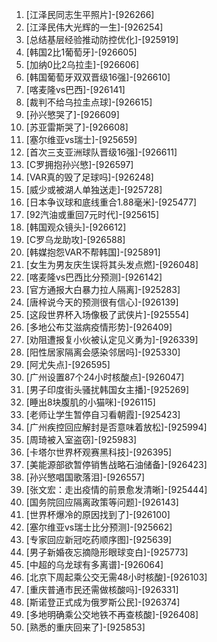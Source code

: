 
1. [江泽民同志生平照片]-[926266]
1. [江泽民伟大光辉的一生]-[926254]
1. [总结基层经验推动防控优化]-[925919]
1. [韩国2比1葡萄牙]-[926605]
1. [加纳0比2乌拉圭]-[926606]
1. [韩国葡萄牙双双晋级16强]-[926610]
1. [喀麦隆vs巴西]-[926141]
1. [裁判不给乌拉圭点球]-[926615]
1. [孙兴慜哭了]-[926609]
1. [苏亚雷斯哭了]-[926608]
1. [塞尔维亚vs瑞士]-[925659]
1. [首次三支亚洲球队晋级16强]-[926611]
1. [C罗拥抱孙兴慜]-[926597]
1. [VAR真的毁了足球吗]-[926248]
1. [威少或被湖人单独送走]-[925728]
1. [日本争议球和底线重合1.88毫米]-[925477]
1. [92汽油或重回7元时代]-[925615]
1. [韩国观众镜头]-[926612]
1. [C罗乌龙助攻]-[926588]
1. [韩媒抱怨VAR不帮韩国]-[925891]
1. [女生为男友庆生误将其头发点燃]-[926048]
1. [喀麦隆vs巴西比分预测]-[926142]
1. [官方通报大白暴力拉人隔离]-[925283]
1. [唐梓说今天的预测很有信心]-[926139]
1. [这段世界杯入场像极了武侠片]-[925554]
1. [多地公布艾滋病疫情形势]-[926409]
1. [劝阻遭报复小伙被认定见义勇为]-[926339]
1. [阳性居家隔离会感染邻居吗]-[925330]
1. [阿尤失点]-[926595]
1. [广州设置87个24小时核酸点]-[926047]
1. [男子印度街头骚扰韩国女主播]-[925269]
1. [睡出8块腹肌的小猫咪]-[926115]
1. [老师让学生暂停自习看朝霞]-[925423]
1. [广州疾控回应解封是否意味着放松]-[925994]
1. [周琦被入室盗窃]-[925983]
1. [卡塔尔世界杯观赛黑科技]-[926395]
1. [美能源部欲暂停销售战略石油储备]-[926423]
1. [孙兴慜唱国歌落泪]-[926557]
1. [张文宏：走出疫情的前景愈发清晰]-[925444]
1. [国务院回应隔离政策等问题]-[926143]
1. [世界杯爆冷的原因找到了]-[926100]
1. [塞尔维亚vs瑞士比分预测]-[925662]
1. [专家回应新冠吃药顺序图]-[925639]
1. [男子新婚夜忘摘隐形眼球变白]-[925773]
1. [中超的乌龙球有多离谱]-[926064]
1. [北京下周起乘公交无需48小时核酸]-[926103]
1. [重庆普通市民还需做核酸吗]-[926331]
1. [斯诺登正式成为俄罗斯公民]-[926374]
1. [多地明确乘公交地铁不再查核酸]-[926408]
1. [熟悉的重庆回来了]-[925853]